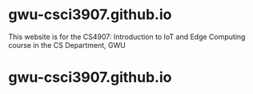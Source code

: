 # gwu-csci3907.github.io
This website is for the CS4907: Introduction to IoT and Edge Computing course in the CS Department, GWU
# gwu-csci3907.github.io
